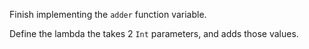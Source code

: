 Finish implementing the `adder` function variable.

Define the lambda the takes 2 `Int` parameters, and adds those values.